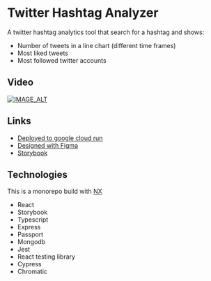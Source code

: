 

# Twitter Hashtag Analyzer
A twitter hashtag analytics tool that search for a hashtag and shows:
- Number of tweets in a line chart (different time frames)
- Most liked tweets
- Most followed twitter accounts

## Video 
[![IMAGE_ALT](https://img.youtube.com/vi/uUupR8n5jhA/0.jpg)](https://www.youtube.com/watch?v=uUupR8n5jhA)

## Links
- [Deployed to google cloud run](https://twitter.khoudiryaya.dev)
- [Designed with Figma](https://www.figma.com/file/C8eVLaTuAtQvJjcHBNqY4D/twitter-hashtag-analytic?node-id=122%3A6)
- [Storybook](https://twitter-khoudiryaya-storybook.netlify.app)

## Technologies
This is a monorepo build with [NX](https://nx.dev)
- React
- Storybook
- Typescript
- Express
- Passport
- Mongodb
- Jest
- React testing library
- Cypress
- Chromatic
